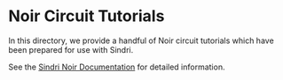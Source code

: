 # Noir Circuit Tutorials

In this directory, we provide a handful of Noir circuit tutorials which have been prepared for use with Sindri.

See the [Sindri Noir Documentation](https://sindri-labs.github.io/docs/how-to-guides/frameworks/noir/) for detailed information.
